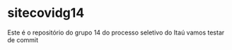 # sitecovidg14
Este é o repositório do grupo 14 do processo seletivo do Itaú 
vamos testar de commit